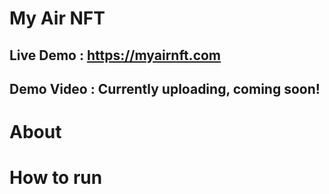 # My Air NFT

## Live Demo : https://myairnft.com

## Demo Video : Currently uploading, coming soon!

# About

# How to run
